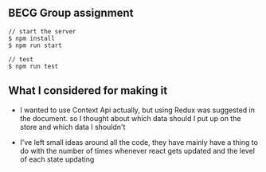 ## BECG Group assignment

```
// start the server
$ npm install
$ npm run start

// test
$ npm run test
```

## What I considered for making it

- I wanted to use Context Api actually, but using Redux was suggested in the document. so I thought about which data should I put up on the store and which data I shouldn't

- I've left small ideas around all the code, they have mainly have a thing to do with the number of times whenever react gets updated and the level of each state updating
